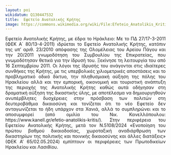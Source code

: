 ```yaml
---
layout: poi
wikidatum: Q130447532
title:  Εφετείο Ανατολικής Κρήτης
image: https://commons.wikimedia.org/wiki/File:Efeteio_Anatolikis_Kritis.jpg
---
```


<style>
  .justified-text {
    text-align: justify;
  }
</style>

<div class="justified-text">
  <p>Εφετείο Ανατολικής Κρήτης, με έδρα το Ηράκλειο: Με το ΠΔ 27/17-3-2011 (ΦΕΚ Α΄ 80/13-4-2011) ιδρύεται το Εφετείο Ανατολικής Κρήτης, κατόπιν της υπ’ αριθ. 23/2010 απόφασης της Ολομέλειας του Αρείου Πάγου και την 20/2011 γνωμοδότηση του Συμβουλίου της Επικρατείας, που γνωμοδότησαν θετικά για την ίδρυσή του. Ξεκίνησε τη λειτουργία του από 16 Σεπτεμβρίου 2011. Οι λόγοι της ίδρυσής του ανάγονται στις ιδιαίτερες συνθήκες της Κρήτης, με τις υπερβολικές χιλιομετρικές αποστάσεις και το προβληματικό οδικό δίκτυο, την πληθυσμιακή αύξηση της πόλης του Ηρακλείου αλλά και την εμπορική, οικονομική και τουριστική ανάπτυξη της περιοχής της Ανατολικής Κρήτης καθώς αυτά οδήγησαν στη δραματική αύξηση της δικαστικής ύλης, με αποτέλεσμα να δημιουργηθούν ανυπέρβλητες δυσχέρειες στην πρόσβαση των πολιτών στη δευτεροβάθμια δικαιοσύνη και τονίζεται ότι το νέο Εφετείο δεν ανταγωνίζεται το ήδη υπάρχον στα Χανιά, αλλά το συμπληρώνει και το αποσυμφορεί (από ομιλία του Νικ. Κανελλόπουλου: https://www.kanell.gr/efetio-anatolikis-kritis/). Στην περιφέρεια του Εφετείου Ανατολικής Κρήτης, μετά τον Ν.5108/2024 «Ενοποίηση του πρώτου βαθμού δικαιοδοσίας, χωροταξική αναδιάρθρωση των δικαστηρίων της πολιτικής και ποινικής δικαιοσύνης και άλλες διατάξεις» (ΦΕΚ Α’ 65/02.05.2024) εμπίπτουν οι περιφέρειες των Πρωτοδικείων Ηρακλείου και Λασιθίου.</p>
